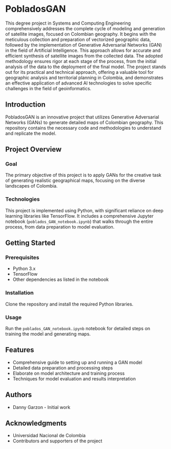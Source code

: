 
# PobladosGAN

This degree project in Systems and Computing Engineering comprehensively addresses the complete cycle of modeling and generation of satellite images, focused on Colombian geography. It begins with the meticulous collection and preparation of vectorized geographic data, followed by the implementation of Generative Adversarial Networks (GAN) in the field of Artificial Intelligence. This approach allows for accurate and efficient synthesis of satellite images from the collected data. The adopted methodology ensures rigor at each stage of the process, from the initial analysis of the data to the deployment of the final model. The project stands out for its practical and technical approach, offering a valuable tool for geographic analysis and territorial planning in Colombia, and demonstrates an effective application of advanced AI technologies to solve specific challenges in the field of geoinformatics.

## Introduction

PobladosGAN is an innovative project that utilizes Generative Adversarial Networks (GANs) to generate detailed maps of Colombian geography. This repository contains the necessary code and methodologies to understand and replicate the model.

## Project Overview

### Goal
The primary objective of this project is to apply GANs for the creative task of generating realistic geographical maps, focusing on the diverse landscapes of Colombia.

### Technologies
This project is implemented using Python, with significant reliance on deep learning libraries like TensorFlow. It includes a comprehensive Jupyter notebook (`poblados_GAN_notebook.ipynb`) that walks through the entire process, from data preparation to model evaluation.

## Getting Started

### Prerequisites
- Python 3.x
- TensorFlow
- Other dependencies as listed in the notebook

### Installation
Clone the repository and install the required Python libraries.

### Usage
Run the `poblados_GAN_notebook.ipynb` notebook for detailed steps on training the model and generating maps.

## Features
- Comprehensive guide to setting up and running a GAN model
- Detailed data preparation and processing steps
- Elaborate on model architecture and training process
- Techniques for model evaluation and results interpretation

## Authors
- Danny Garzon - Initial work

## Acknowledgments
- Universidad Nacional de Colombia
- Contributors and supporters of the project
